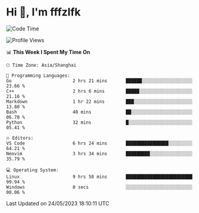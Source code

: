 # Hi 👋, I'm fffzlfk

<!--START_SECTION:waka-->
![Code Time](http://img.shields.io/badge/Code%20Time-218%20hrs%2052%20mins-blue)

![Profile Views](http://img.shields.io/badge/Profile%20Views-1-blue)

📊 **This Week I Spent My Time On** 

```text
🕑︎ Time Zone: Asia/Shanghai

💬 Programming Languages: 
Go                       2 hrs 21 mins       ██████░░░░░░░░░░░░░░░░░░░   23.66 % 
C++                      2 hrs 6 mins        █████░░░░░░░░░░░░░░░░░░░░   21.16 % 
Markdown                 1 hr 22 mins        ███░░░░░░░░░░░░░░░░░░░░░░   13.80 % 
Bash                     40 mins             ██░░░░░░░░░░░░░░░░░░░░░░░   06.70 % 
Python                   32 mins             █░░░░░░░░░░░░░░░░░░░░░░░░   05.41 % 

🔥 Editors: 
VS Code                  6 hrs 24 mins       ████████████████░░░░░░░░░   64.21 % 
Neovim                   3 hrs 34 mins       █████████░░░░░░░░░░░░░░░░   35.79 % 

💻 Operating System: 
Linux                    9 hrs 58 mins       █████████████████████████   99.94 % 
Windows                  0 secs              ░░░░░░░░░░░░░░░░░░░░░░░░░   00.06 % 
```


 Last Updated on 24/05/2023 18:10:11 UTC
<!--END_SECTION:waka-->
